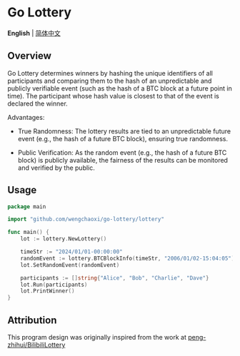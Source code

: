 # Go Lottery

**English** | [简体中文](./README.zh-CN.md)

## Overview

Go Lottery determines winners by hashing the unique identifiers of all participants and comparing them to the hash of an unpredictable and publicly verifiable event (such as the hash of a BTC block at a future point in time). The participant whose hash value is closest to that of the event is declared the winner.

Advantages:

- True Randomness: The lottery results are tied to an unpredictable future event (e.g., the hash of a future BTC block), ensuring true randomness.

- Public Verification: As the random event (e.g., the hash of a future BTC block) is publicly available, the fairness of the results can be monitored and verified by the public.

## Usage

```go
package main

import "github.com/wengchaoxi/go-lottery/lottery"

func main() {
	lot := lottery.NewLottery()

	timeStr := "2024/01/01-00:00:00"
	randomEvent := lottery.BTCBlockInfo(timeStr, "2006/01/02-15:04:05")
	lot.SetRandomEvent(randomEvent)

	participants := []string{"Alice", "Bob", "Charlie", "Dave"}
	lot.Run(participants)
	lot.PrintWinner()
}
```

## Attribution

This program design was originally inspired from the work at [peng-zhihui/BilibiliLottery](https://github.com/peng-zhihui/BilibiliLottery)
